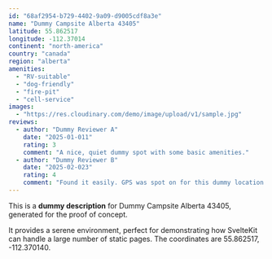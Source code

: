 ```yaml
---
id: "68af2954-b729-4402-9a09-d9005cdf8a3e"
name: "Dummy Campsite Alberta 43405"
latitude: 55.862517
longitude: -112.37014
continent: "north-america"
country: "canada"
region: "alberta"
amenities:
  - "RV-suitable"
  - "dog-friendly"
  - "fire-pit"
  - "cell-service"
images:
  - "https://res.cloudinary.com/demo/image/upload/v1/sample.jpg"
reviews:
  - author: "Dummy Reviewer A"
    date: "2025-01-011"
    rating: 3
    comment: "A nice, quiet dummy spot with some basic amenities."
  - author: "Dummy Reviewer B"
    date: "2025-02-023"
    rating: 4
    comment: "Found it easily. GPS was spot on for this dummy location."
---
```


This is a **dummy description** for Dummy Campsite Alberta 43405, generated for the proof of concept.

It provides a serene environment, perfect for demonstrating how SvelteKit can handle a large number of static pages. The coordinates are 55.862517, -112.370140.
